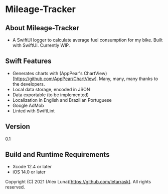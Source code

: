 # Mileage-Tracker

## About Mileage-Tracker
- A SwiftUI logger to calculate average fuel consumption for my bike. Built with SwiftUI. Currently WIP.

## Swift Features
+ Generates charts with (AppPear's ChartView)[https://github.com/AppPear/ChartView]. Many, many, many thanks to the developers.
+ Local data storage, encoded in JSON
+ Data exportable (to be implemented)
+ Localization in English and Brazilian Portuguese
+ Google AdMob
+ Linted with SwiftLint

## Version

0.1

## Build and Runtime Requirements
+ Xcode 12.4 or later
+ iOS 14.0 or later

Copyright (C) 2021 (Alex Luna)[https://github.com/letarrask]. All rights reserved.
